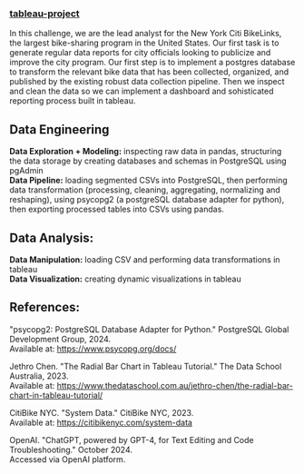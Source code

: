 ### [tableau-project](https://public.tableau.com/views/nyc_citibike_all/FLUXVOLUME)
In this challenge, we are the lead analyst for the New York Citi BikeLinks, the largest bike-sharing program in the United States. Our first task is to generate regular data reports for city officials looking to publicize and improve the city program. Our first step is to implement a postgres database to transform the relevant bike data that has been collected, organized, and published by the existing robust data collection pipeline. Then we inspect and clean the data so we can implement a dashboard and sohisticated reporting process built in tableau.
## Data Engineering
**Data Exploration + Modeling:** inspecting raw data in pandas, structuring the data storage by creating databases and schemas in PostgreSQL using pgAdmin<br>
**Data Pipeline:** loading segmented CSVs into PostgreSQL, then performing data transformation (processing, cleaning, aggregating, normalizing and reshaping), using psycopg2 (a postgreSQL database adapter for python), then exporting processed tables into CSVs using pandas.
## Data Analysis:
**Data Manipulation:** loading CSV and performing data transformations in tableau<br>
**Data Visualization:** creating dynamic visualizations in tableau
## References:
"psycopg2: PostgreSQL Database Adapter for Python." PostgreSQL Global Development Group, 2024.<br>
Available at: https://www.psycopg.org/docs/

Jethro Chen. "The Radial Bar Chart in Tableau Tutorial." The Data School Australia, 2023.<br>
Available at: https://www.thedataschool.com.au/jethro-chen/the-radial-bar-chart-in-tableau-tutorial/

CitiBike NYC. "System Data." CitiBike NYC, 2023.<br>
Available at: https://citibikenyc.com/system-data

OpenAI. "ChatGPT, powered by GPT-4, for Text Editing and Code Troubleshooting." October 2024.<br>
Accessed via OpenAI platform.
